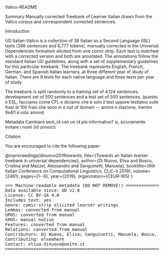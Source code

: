 Valico-README

Summary
Manually corrected Treebank of Learner Italian drawn from the Valico corpus and correspondent corrected sentences.

Introduction

UD Italian-Valico is a collection of 36 Italian as a Second Language (ISL) texts (398 sentences and 6,777 tokens), manually corrected in the Universal Dependencies formalism elicited from one comic strip. Each text is matched with a corrected version and both are annotated. The annotations follow the standard Italian UD guidelines, along with a set of supplementary guidelines for this particular treebank. The treebank represents English, French, German, and Spanish Italian learners, at three different year of study of Italian. There are 9 texts for each native language and three texts per year of study.

The treebank is split randomly to a training set of 4,124 sentences, development set of 500 sentences and a test set of 500 sentences. (questo è ESL; facciamo come CFL e diciamo che è solo il test oppure testiamo sulle frasi di 100 frasi che sono in e out of domain -- amore e stazione, mentre 9x4l1 è solo amore)

Metadata
Cambiare sent_id con un id più informativo? sì, sicuramente evitare i nomi (id univoci)

Citation

You are encouraged to cite the following paper:

@inproceedings{dinuovo2019towards,
  title={Towards an Italian learner treebank in universal dependencies},
  author={Di Nuovo, Elisa and Bosco, Cristina and Mazzei, Alessandro and Sanguinetti, Manuela},
  booktitle={6th Italian Conference on Computational Linguistics, CLiC-it 2019},
  volume={2481},
  pages={1--6},
  year={2019},
  organization={CEUR-WS}
}

<pre>
=== Machine-readable metadata (DO NOT REMOVE!) ================================
Data available since: UD v2.8
License: CC BY-SA 4.0
Includes text: yes
Genre: comic-strip elicited learner writings
Lemmas: converted from manual
UPOS: converted from manual
XPOS: manual native
Features: converted from manual
Relations: converted from manual
Contributors: Di Nuovo, Elisa; Sanguinetti, Manuela; Bosco, Cristina
Contributing: elsewhere
Contact: elisa.dinuovo@unito.it
===============================================================================
</pre>